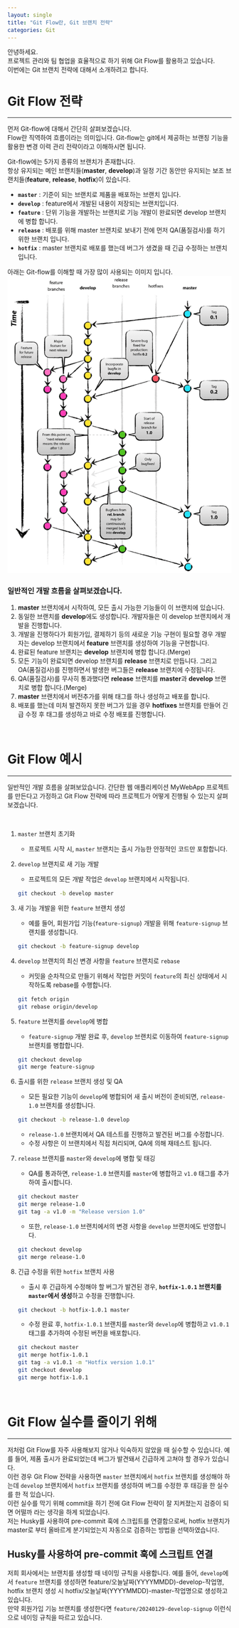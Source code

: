 ```yaml
---
layout: single
title: "Git Flow란, Git 브랜치 전략"
categories: Git
---
```


안녕하세요.  
프로젝트 관리와 팀 협업을 효율적으로 하기 위해 Git Flow를 활용하고 있습니다.  
이번에는 Git 브랜치 전략에 대해서 소개하려고 합니다.  

# Git Flow 전략

---

먼저 Git-flow에 대해서 간단히 살펴보겠습니다.  
Flow란 직역하여 흐름이라는 의미입니다. Git-flow는 git에서 제공하는 브랜칭 기능을 활용한 변경 이력 관리 전략이라고 이해하시면 됩니다.

Git-flow에는 5가지 종류의 브랜치가 존재합니다.  
항상 유지되는 메인 브랜치들(**master**, **develop**)과 일정 기간 동안만 유지되는 보조 브랜치들(**feature**, **release**, **hotfix**)이 있습니다.

- **`master`** : 기준이 되는 브랜치로 제품을 배포하는 브랜치 입니다.
- **`develop`** : feature에서 개발된 내용이 저장되는 브랜치입니다.
- **`feature`** : 단위 기능을 개발하는 브랜치로 기능 개발이 완료되면 develop 브랜치에 병합 합니다.
- **`release`** : 배포를 위해 master 브랜치로 보내기 전에 먼저 QA(품질검사)를 하기 위한 브랜치 입니다.
- **`hotfix`** : master 브랜치로 배포를 했는데 버그가 생겼을 때 긴급 수정하는 브랜치 입니다.

아래는 Git-flow를 이해할 때 가장 많이 사용되는 이미지 입니다.  
![images](/images/2024-01-29-second/git-flow_overall_graph.png)

### 일반적인 개발 흐름을 살펴보겠습니다.

1. **master** 브랜치에서 시작하여, 모든 출시 가능한 기능들이 이 브랜치에 있습니다.
2. 동일한 브랜치를 **develop**에도 생성합니다. 개발자들은 이 develop 브랜치에서 개발을 진행합니다.
3. 개발을 진행하다가 회원가입, 결제하기 등의 새로운 기능 구현이 필요할 경우 개발자는 develop 브랜치에서 **feature** 브랜치를 생성하여 기능을 구현합니다.
4. 완료된 feature 브랜치는 **develop** 브랜치에 병합 합니다.(Merge)
5. 모든 기능이 완료되면 develop 브랜치를 **release** 브랜치로 만듭니다. 그리고 OA(품질검사)를 진행하면서 발생한 버그들은 **release** 브랜치에 수정됩니다.
6. QA(품질검사)를 무사히 통과했다면 **release** 브랜치를 **master**과 **develop** 브랜치로 병합 합니다.(Merge)
7. **master** 브랜치에서 버전추가를 위해 태그를 하나 생성하고 배포를 합니다.
8. 배포를 했는데 미처 발견하지 못한 버그가 있을 경우 **hotfixes** 브랜치를 만들어 긴급 수정 후 태그를 생성하고 바로 수정 배포를 진행합니다. 

<br>

# Git Flow 예시

---

일반적인 개발 흐름을 살펴보았습니다. 간단한 웹 애플리케이션 MyWebApp 프로젝트를 만든다고 가정하고 Git Flow 전략에 따라 프로젝트가 어떻게 진행될 수 있는지 살펴보겠습니다.  

<br>

1. `master` 브랜치 초기화
   - 프로젝트 시작 시, `master` 브랜치는 출시 가능한 안정적인 코드만 포함합니다.

2. `develop` 브랜치로 새 기능 개발
   - 프로젝트의 모든 개발 작업은 `develop` 브랜치에서 시작됩니다.

   ```bash
   git checkout -b develop master
   ```

3. 새 기능 개발을 위한 `feature` 브랜치 생성
   - 예를 들어, 회원가입 기능(`feature-signup`) 개발을 위해 `feature-signup` 브랜치를 생성합니다.

   ```bash
   git checkout -b feature-signup develop
   ```
   
4. `develop` 브랜치의 최신 변경 사항을 `feature` 브랜치로 `rebase`
   - 커밋을 순차적으로 만들기 위해서 작업한 커밋이 `feature`의 최신 상태에서 시작하도록 rebase를 수행합니다.
   
   ```bash
   git fetch origin
   git rebase origin/develop
   ```

5. `feature` 브랜치를 `develop`에 병합
   - `feature-signup` 개발 완료 후, `develop` 브랜치로 이동하여 `feature-signup` 브랜치를 병합합니다.
   
   ```bash
   git checkout develop
   git merge feature-signup
   ```

6. 출시를 위한 `release` 브랜치 생성 및 QA
   - 모든 필요한 기능이 `develop`에 병합되어 새 출시 버전이 준비되면, `release-1.0` 브랜치를 생성합니다.
   
   ```bash
   git checkout -b release-1.0 develop
   ```
   
   - `release-1.0` 브랜치에서 QA 테스트를 진행하고 발견된 버그를 수정합니다.
   - 수정 사항은 이 브랜치에서 직접 처리되며, QA에 의해 재테스트 됩니다.

7. `release` 브랜치를 `master`와 `develop`에 병합 및 태깅
   - QA를 통과하면, `release-1.0` 브랜치를 `master`에 병합하고 `v1.0` 태그를 추가하여 출시합니다.
   
   ```bash
   git checkout master
   git merge release-1.0
   git tag -a v1.0 -m "Release version 1.0"
   ```
   
   - 또한, `release-1.0` 브랜치에서의 변경 사항을 `develop` 브랜치에도 반영합니다.
   
   ```bash
   git checkout develop
   git merge release-1.0
   ```

8. 긴급 수정을 위한 `hotfix` 브랜치 사용
   - 출시 후 긴급하게 수정해야 할 버그가 발견된 경우, **`hotfix-1.0.1` 브랜치를 `master`에서 생성**하고 수정을 진행합니다.
   
   ```bash
   git checkout -b hotfix-1.0.1 master
   ```
   
   - 수정 완료 후, `hotfix-1.0.1` 브랜치를 `master`와 `develop`에 병합하고 `v1.0.1` 태그를 추가하여 수정된 버전을 배포합니다.
   
   ```bash
   git checkout master
   git merge hotfix-1.0.1
   git tag -a v1.0.1 -m "Hotfix version 1.0.1"
   git checkout develop
   git merge hotfix-1.0.1
   ```
   
<br>

# Git Flow 실수를 줄이기 위해

---

저처럼 Git Flow를 자주 사용해보지 않거나 익숙하지 않았을 때 실수할 수 있습니다. 예를 들어, 제품 출시가 완료되었는데 버그가 발견돼서 긴급하게 고쳐야 할 경우가 있습니다.  
이런 경우 Git Flow 전략을 사용하면 `master` 브랜치에서 `hotfix` 브랜치를 생성해야 하는데 `develop` 브랜치에서 `hotfix` 브랜치를 생성하여 버그를 수정한 후 태깅을 한 실수를 한 적 있습니다.  
이런 실수를 막기 위해 commit을 하기 전에 Git Flow 전략이 잘 지켜졌는지 검증이 되면 어떨까 라는 생각을 하게 되었습니다.  
저는 Husky를 사용하여 pre-commit 훅에 스크립트를 연결함으로써, hotfix 브랜치가 master로 부터 올바르게 분기되었는지 자동으로 검증하는 방법을 선택하였습니다.

## Husky를 사용하여 pre-commit 훅에 스크립트 연결
저희 회사에서는 브랜치를 생성할 때 네이밍 규칙을 사용합니다. 예를 들어, `develop`에서 `feature` 브랜치를 생성하면 feature/오늘날짜(YYYYMMDD)-develop-작업명, hotfix 브랜치 생성 시 hotfix/오늘날짜(YYYYMMDD)-master-작업명으로 생성하고 있습니다.  
만약 회원가입 기능 브랜치를 생성한다면 `feature/20240129-develop-signup` 이런식으로 네이밍 규칙을 따르고 있습니다.
